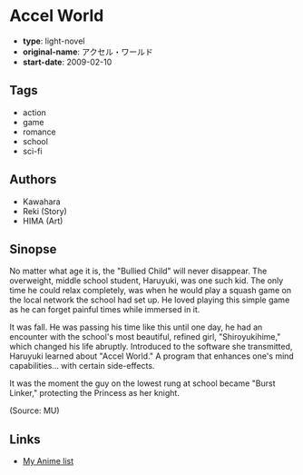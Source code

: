# Accel World

-   **type**: light-novel
-   **original-name**: アクセル・ワールド
-   **start-date**: 2009-02-10

## Tags

-   action
-   game
-   romance
-   school
-   sci-fi

## Authors

-   Kawahara
-   Reki (Story)
-   HIMA (Art)

## Sinopse

No matter what age it is, the "Bullied Child" will never disappear. The overweight, middle school student, Haruyuki, was one such kid. The only time he could relax completely, was when he would play a squash game on the local network the school had set up. He loved playing this simple game as he can forget painful times while immersed in it.

It was fall. He was passing his time like this until one day, he had an encounter with the school's most beautiful, refined girl, "Shiroyukihime," which changed his life abruptly. Introduced to the software she transmitted, Haruyuki learned about "Accel World." A program that enhances one's mind capabilities... with certain side-effects.

It was the moment the guy on the lowest rung at school became "Burst Linker," protecting the Princess as her knight.

(Source: MU)

## Links

-   [My Anime list](https://myanimelist.net/manga/23116/Accel_World)

